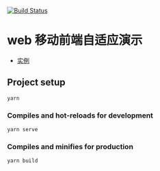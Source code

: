 [![Build Status](https://travis-ci.org/lin09/mobile-front-end-adaptive-demo.svg?branch=master)](https://travis-ci.org)

# web 移动前端自适应演示

- [实例](https://lin09.github.io/mobile-front-end-adaptive-demo/dist/index.html)

## Project setup
```
yarn
```

### Compiles and hot-reloads for development
```
yarn serve
```

### Compiles and minifies for production
```
yarn build
```